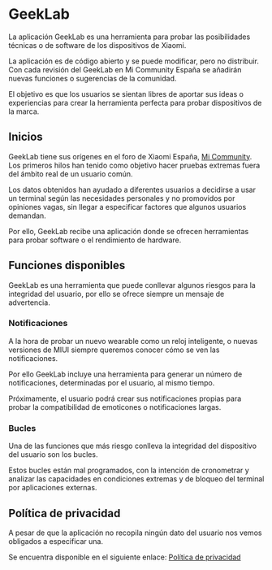 # GeekLab
La aplicación GeekLab es una herramienta para probar las posibilidades técnicas o de software de los dispositivos de Xiaomi.

La aplicación es de código abierto y se puede modificar, pero no distribuir. Con cada revisión del GeekLab en Mi Community España se añadirán nuevas funciones o sugerencias de la comunidad.

El objetivo es que los usuarios se sientan libres de aportar sus ideas o experiencias para crear la herramienta perfecta para probar dispositivos de la marca.

## Inicios

GeekLab tiene sus orígenes en el foro de Xiaomi España, [Mi Community](https://c.mi.com/es/forum-2814-1.html). Los primeros hilos han tenido como objetivo hacer pruebas extremas fuera del ámbito real de un usuario común.

Los datos obtenidos han ayudado a diferentes usuarios a decidirse a usar un terminal según las necesidades personales y no promovidos por opiniones vagas, sin llegar a especificar factores que algunos usuarios demandan.

Por ello, GeekLab recibe una aplicación donde se ofrecen herramientas para probar software o el rendimiento de hardware.

## Funciones disponibles

GeekLab es una herramienta que puede conllevar algunos riesgos para la integridad del usuario, por ello se ofrece siempre un mensaje de advertencia.

### Notificaciones

A la hora de probar un nuevo wearable como un reloj inteligente, o nuevas versiones de MIUI siempre queremos conocer cómo se ven las notificaciones.

Por ello GeekLab incluye una herramienta para generar un número de notificaciones, determinadas por el usuario, al mismo tiempo.

Próximamente, el usuario podrá crear sus notificaciones propias para probar la compatibilidad de emoticones o notificaciones largas.

### Bucles

Una de las funciones que más riesgo conlleva la integridad del dispositivo del usuario son los bucles.

Estos bucles están mal programados, con la intención de cronometrar y analizar las capacidades en condiciones extremas y de bloqueo del terminal por aplicaciones externas.

## Política de privacidad

A pesar de que la aplicación no recopila ningún dato del usuario nos vemos obligados a especificar una. 

Se encuentra disponible en el siguiente enlace: [Política de privacidad](https://davidcreator.github.io/GeekLab/policy)
